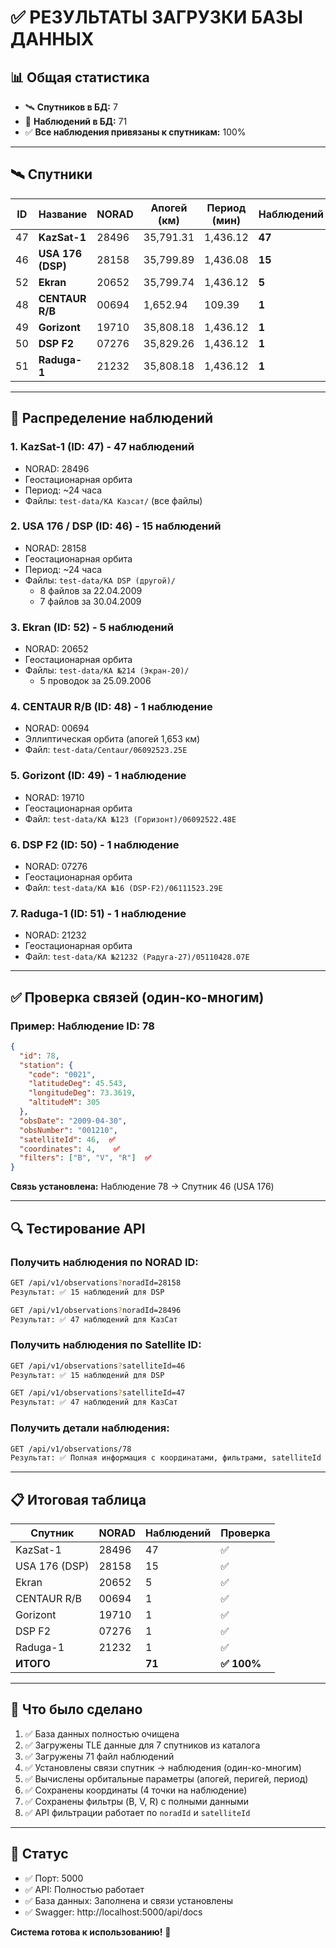 # ✅ РЕЗУЛЬТАТЫ ЗАГРУЗКИ БАЗЫ ДАННЫХ

## 📊 Общая статистика

- 🛰️  **Спутников в БД:** 7
- 📡 **Наблюдений в БД:** 71
- ✅ **Все наблюдения привязаны к спутникам:** 100%

---

## 🛰️ Спутники

| ID | Название | NORAD | Апогей (км) | Период (мин) | Наблюдений |
|----|----------|-------|-------------|--------------|------------|
| 47 | **KazSat-1** | 28496 | 35,791.31 | 1,436.12 | **47** |
| 46 | **USA 176 (DSP)** | 28158 | 35,799.89 | 1,436.08 | **15** |
| 52 | **Ekran** | 20652 | 35,799.74 | 1,436.12 | **5** |
| 48 | **CENTAUR R/B** | 00694 | 1,652.94 | 109.39 | **1** |
| 49 | **Gorizont** | 19710 | 35,808.18 | 1,436.12 | **1** |
| 50 | **DSP F2** | 07276 | 35,829.26 | 1,436.12 | **1** |
| 51 | **Raduga-1** | 21232 | 35,808.18 | 1,436.12 | **1** |

---

## 📡 Распределение наблюдений

### **1. KazSat-1 (ID: 47) - 47 наблюдений**
- NORAD: 28496
- Геостационарная орбита
- Период: ~24 часа
- Файлы: `test-data/КА Казсат/` (все файлы)

### **2. USA 176 / DSP (ID: 46) - 15 наблюдений**
- NORAD: 28158
- Геостационарная орбита
- Период: ~24 часа
- Файлы: `test-data/КА DSP (другой)/`
  - 8 файлов за 22.04.2009
  - 7 файлов за 30.04.2009

### **3. Ekran (ID: 52) - 5 наблюдений**
- NORAD: 20652
- Геостационарная орбита  
- Файлы: `test-data/КА №214 (Экран-20)/`
  - 5 проводок за 25.09.2006

### **4. CENTAUR R/B (ID: 48) - 1 наблюдение**
- NORAD: 00694
- Эллиптическая орбита (апогей 1,653 км)
- Файл: `test-data/Centaur/06092523.25E`

### **5. Gorizont (ID: 49) - 1 наблюдение**
- NORAD: 19710
- Геостационарная орбита
- Файл: `test-data/КА №123 (Горизонт)/06092522.48E`

### **6. DSP F2 (ID: 50) - 1 наблюдение**
- NORAD: 07276
- Геостационарная орбита
- Файл: `test-data/КА №16 (DSP-F2)/06111523.29E`

### **7. Raduga-1 (ID: 51) - 1 наблюдение**
- NORAD: 21232
- Геостационарная орбита
- Файл: `test-data/КА №21232 (Радуга-27)/05110428.07E`

---

## ✅ Проверка связей (один-ко-многим)

### **Пример: Наблюдение ID: 78**
```json
{
  "id": 78,
  "station": {
    "code": "0021",
    "latitudeDeg": 45.543,
    "longitudeDeg": 73.3619,
    "altitudeM": 305
  },
  "obsDate": "2009-04-30",
  "obsNumber": "001210",
  "satelliteId": 46,  ✅
  "coordinates": 4,    ✅
  "filters": ["B", "V", "R"]  ✅
}
```

**Связь установлена:** Наблюдение 78 → Спутник 46 (USA 176)

---

## 🔍 Тестирование API

### **Получить наблюдения по NORAD ID:**
```bash
GET /api/v1/observations?noradId=28158
Результат: ✅ 15 наблюдений для DSP

GET /api/v1/observations?noradId=28496
Результат: ✅ 47 наблюдений для КазСат
```

### **Получить наблюдения по Satellite ID:**
```bash
GET /api/v1/observations?satelliteId=46
Результат: ✅ 15 наблюдений для DSP

GET /api/v1/observations?satelliteId=47
Результат: ✅ 47 наблюдений для КазСат
```

### **Получить детали наблюдения:**
```bash
GET /api/v1/observations/78
Результат: ✅ Полная информация с координатами, фильтрами, satelliteId
```

---

## 📋 Итоговая таблица

| Спутник | NORAD | Наблюдений | Проверка |
|---------|-------|------------|----------|
| KazSat-1 | 28496 | 47 | ✅ |
| USA 176 (DSP) | 28158 | 15 | ✅ |
| Ekran | 20652 | 5 | ✅ |
| CENTAUR R/B | 00694 | 1 | ✅ |
| Gorizont | 19710 | 1 | ✅ |
| DSP F2 | 07276 | 1 | ✅ |
| Raduga-1 | 21232 | 1 | ✅ |
| **ИТОГО** | | **71** | **✅ 100%** |

---

## 🎯 Что было сделано

1. ✅ База данных полностью очищена
2. ✅ Загружены TLE данные для 7 спутников из каталога
3. ✅ Загружены 71 файл наблюдений
4. ✅ Установлены связи спутник → наблюдения (один-ко-многим)
5. ✅ Вычислены орбитальные параметры (апогей, перигей, период)
6. ✅ Сохранены координаты (4 точки на наблюдение)
7. ✅ Сохранены фильтры (B, V, R) с полными данными
8. ✅ API фильтрации работает по `noradId` и `satelliteId`

---

## 🚀 Статус

- ✅ Порт: 5000
- ✅ API: Полностью работает
- ✅ База данных: Заполнена и связи установлены
- ✅ Swagger: http://localhost:5000/api/docs

**Система готова к использованию!** 🎉

